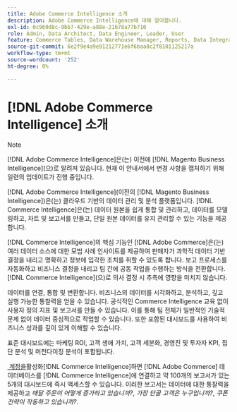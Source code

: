 ```yaml
---
title: Adobe Commerce Intelligence 소개
description: Adobe Commerce Intelligence에 대해 알아봅니다.
exl-id: 0c960d8c-9bb7-429e-a88e-21678a77b710
role: Admin, Data Architect, Data Engineer, Leader, User
feature: Commerce Tables, Data Warehouse Manager, Reports, Data Integration
source-git-commit: 6e2f9e4a9e91212771e6f6baa8c2f8101125217a
workflow-type: tm+mt
source-wordcount: '252'
ht-degree: 0%

---
```



# [!DNL Adobe Commerce Intelligence] 소개

>[!NOTE]
>
>[!DNL Adobe Commerce Intelligence]은(는) 이전에 [!DNL Magento Business Intelligence]&#x200B;(으)로 알려져 있습니다. 현재 이 안내서에서 변경 사항을 캡처하기 위해 일련의 업데이트가 진행 중입니다.

[!DNL Adobe Commerce Intelligence]&#x200B;(이전의 [!DNL Magento Business Intelligence])은(는) 클라우드 기반의 데이터 관리 및 분석 플랫폼입니다. [!DNL Commerce Intelligence]은(는) 데이터 원본을 쉽게 통합 및 관리하고, 데이터를 모델링하고, 차트 및 보고서를 만들고, 단일 원본 데이터를 유지 관리할 수 있는 기능을 제공합니다.

[!DNL Commerce Intelligence]의 핵심 기능인 [!DNL Adobe Commerce]은(는) 여러 데이터 소스에 대한 모범 사례 인사이트를 제공하여 판매자가 과학적 데이터 기반 결정을 내리고 명확하고 정보에 입각한 조치를 취할 수 있도록 합니다. 보고 프로세스를 자동화하고 비즈니스 결정을 내리고 팀 간에 공동 작업을 수행하는 방식을 전환합니다. [!DNL Commerce Intelligence]&#x200B;(으)로 의사 결정 시 추측에 영향을 미치지 않습니다.

데이터를 연결, 통합 및 변환합니다. 비즈니스의 데이터를 시각화하고, 분석하고, 깊고 실행 가능한 통찰력을 얻을 수 있습니다. 공식적인 Commerce Intelligence 교육 없이 사용자 정의 지표 및 보고서를 만들 수 있습니다. 이를 통해 팀 전체가 일반적인 기술적 문제 없이 데이터 중심적으로 작업할 수 있습니다. 또한 포함된 대시보드를 사용하여 비즈니스 성과를 깊이 있게 이해할 수 있습니다.

표준 대시보드에는 마케팅 ROI, 고객 생애 가치, 고객 세분화, 경영진 및 투자자 KPI, 집단 분석 및 머천다이징 분석이 포함됩니다.

[&#x200B; 계정을 &#x200B;](../getting-started/onpremise-activation.md)활성화[!DNL Commerce Intelligence]하면 [!DNL Adobe Commerce] 데이터베이스를 [!DNL Commerce Intelligence]에 연결하고 약 100개의 보고서가 있는 5개의 대시보드에 즉시 액세스할 수 있습니다. 이러한 보고서는 데이터에 대한 통찰력을 제공하고 *매달 주문이 어떻게 증가하고 있습니까?*, *가장 단골 고객은 누구입니까?*, *쿠폰 전략이 작동하고 있습니까?*.
